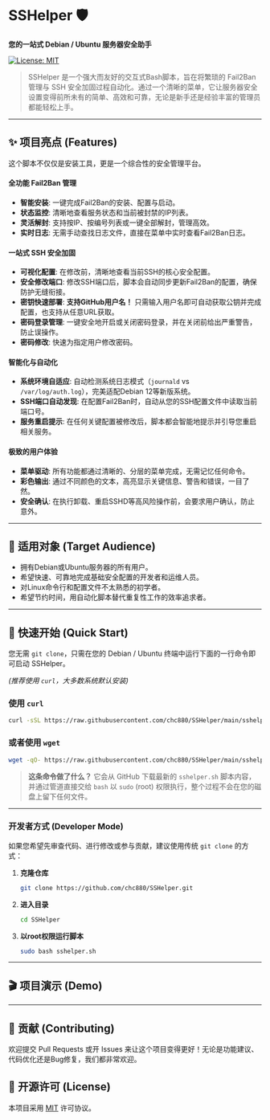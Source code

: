 # SSHelper 🛡️

**您的一站式 Debian / Ubuntu 服务器安全助手**

[![License: MIT](https://img.shields.io/badge/License-MIT-yellow.svg)](https://opensource.org/licenses/MIT)

> SSHelper 是一个强大而友好的交互式Bash脚本，旨在将繁琐的 Fail2Ban 管理与 SSH 安全加固过程自动化。通过一个清晰的菜单，它让服务器安全设置变得前所未有的简单、高效和可靠，无论是新手还是经验丰富的管理员都能轻松上手。

---

## ✨ 项目亮点 (Features)

这个脚本不仅仅是安装工具，更是一个综合性的安全管理平台。

#### 全功能 Fail2Ban 管理
- **智能安装**: 一键完成Fail2Ban的安装、配置与启动。
- **状态监控**: 清晰地查看服务状态和当前被封禁的IP列表。
- **灵活解封**: 支持按IP、按编号列表或一键全部解封，管理高效。
- **实时日志**: 无需手动查找日志文件，直接在菜单中实时查看Fail2Ban日志。

#### 一站式 SSH 安全加固
- **可视化配置**: 在修改前，清晰地查看当前SSH的核心安全配置。
- **安全修改端口**: 修改SSH端口后，脚本会自动同步更新Fail2Ban的配置，确保防护无缝衔接。
- **密钥快速部署**: **支持GitHub用户名！** 只需输入用户名即可自动获取公钥并完成配置，也支持从任意URL获取。
- **密码登录管理**: 一键安全地开启或关闭密码登录，并在关闭前给出严重警告，防止误操作。
- **密码修改**: 快速为指定用户修改密码。

#### 智能化与自动化
- **系统环境自适应**: 自动检测系统日志模式（`journald` vs `/var/log/auth.log`），完美适配Debian 12等新版系统。
- **SSH端口自动发现**: 在配置Fail2Ban时，自动从您的SSH配置文件中读取当前端口号。
- **服务重启提示**: 在任何关键配置被修改后，脚本都会智能地提示并引导您重启相关服务。

#### 极致的用户体验
- **菜单驱动**: 所有功能都通过清晰的、分层的菜单完成，无需记忆任何命令。
- **彩色输出**: 通过不同颜色的文本，高亮显示关键信息、警告和错误，一目了然。
- **安全确认**: 在执行卸载、重启SSHD等高风险操作前，会要求用户确认，防止意外。

---

## 🎯 适用对象 (Target Audience)

* 拥有Debian或Ubuntu服务器的所有用户。
* 希望快速、可靠地完成基础安全配置的开发者和运维人员。
* 对Linux命令行和配置文件不太熟悉的初学者。
* 希望节约时间，用自动化脚本替代重复性工作的效率追求者。

---

## 🚀 快速开始 (Quick Start)

您无需 `git clone`，只需在您的 Debian / Ubuntu 终端中运行下面的一行命令即可启动 SSHelper。

*(推荐使用 `curl`，大多数系统默认安装)*

### 使用 `curl`
```bash
curl -sSL https://raw.githubusercontent.com/chc880/SSHelper/main/sshelper.sh | sudo bash
````

### 或者使用 `wget`

```bash
wget -qO- https://raw.githubusercontent.com/chc880/SSHelper/main/sshelper.sh | sudo bash
```

> **这条命令做了什么？**
> 它会从 GitHub 下载最新的 `sshelper.sh` 脚本内容，并通过管道直接交给 `bash` 以 `sudo` (root) 权限执行，整个过程不会在您的磁盘上留下任何文件。

-----

### 开发者方式 (Developer Mode)

如果您希望先审查代码、进行修改或参与贡献，建议使用传统 `git clone` 的方式：

1.  **克隆仓库**

    ```bash
    git clone https://github.com/chc880/SSHelper.git
    ```

2.  **进入目录**

    ```bash
    cd SSHelper
    ```

3.  **以root权限运行脚本**

    ```bash
    sudo bash sshelper.sh
    ```

-----

## 🎬 项目演示 (Demo)



-----

## 🤝 贡献 (Contributing)

欢迎提交 Pull Requests 或开 Issues 来让这个项目变得更好！无论是功能建议、代码优化还是Bug修复，我们都非常欢迎。

## 📄 开源许可 (License)

本项目采用 [MIT](https://opensource.org/licenses/MIT) 许可协议。
